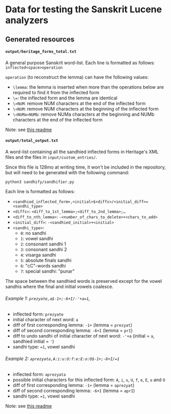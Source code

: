# Data for testing the Sanskrit Lucene analyzers

## Generated resources

#### `output/heritage_forms_total.txt`
A general purpose Sanskrit word-list.
Each line is formatted as follows: `inflected<space>operation`

`operation` (to reconstruct the lemma) can have the following values:
  - `\lemma`: the lemma is inserted when more than the operations below are required to find it from the inflected form 
  - `\=`: the inflected form and the lemma are identical
  - `\>NUM`: remove NUM characters at the end of the inflected form
  - `\<NUM`: remove NUM characters at the beginning of the inflected form
  - `\<NUMa>NUMb`: remove NUMa characters at the beginning and NUMb characters at the end of the inflected form

Note: see [this readme](./SH_parse/Readme.md)

#### `output/total_output.txt`
A word-list containing all the sandhied inflected forms in Heritage's XML files and the files in `input/custom_entries/`.

Since this file is 128mo at writing time, it won't be included in the repository, but will need to be generated with the following command:
```
python3 sandhify/sandhifier.py
```

Each line is formatted as follows:

 * `<sandhied_inflected_form>,<initial>$<diffs>/<initial_diff>=<sandhi_type>`
 * `<diffs>`: `<diff_to_1st_lemma>;<diff_to_2nd_lemma>;…`
 * `<diff_to_nth_lemma>`: `-<number_of_chars_to_delete>+<chars_to_add>`
 * `<initial_diff>`: `-<sandhied_initial>+<initial>`
 * `<sandhi_type>`:  
    * `0`: no sandhi
    * `1`: vowel sandhi
    * `2`: consonant sandhi 1
    * `3`: consonant sandhi 2
    * `4`: visarga sandhi
    * `5`: absolute finals sandhi
    * `6`: "cC"-words sandhi
    * `7`: special sandhi: "punar" 

The space between the sandhied words is preserved except for the vowel sandhis where the final and initial vowels coalesce.

###### Example 1: `prezyate,a$-1+;-6+I/-'+a=1`,

 - inflected form: `prezyate`
 - initial character of next word: `a`
 - diff of first corresponding lemma: `-1+` (lemma = `prezyat`)
 - diff of second corresponding lemma: `-6+I` (lemma = `prI`)
 - diff to undo sandhi of initial character of next word: `-'+a` (initial = `a`, sandhied initial = `'`)
 - sandhi type: `=1`, vowel sandhi 

###### Example 2: `aprezyata,A:i:u:U:f:e:E:o:O$-1+;-6+I/=1`

 - inflected form: `aprezyata`
 - possible initial characters for this inflected form: `A`, `i`, `u`, `U`, `f`, `e`, `E`, `o` and `O`
 - diff of first corresponding lemma: `-1+` (lemma = `aprezyat`)
 - diff of second corresponding lemma: `-6+I` (lemma = `aprI`)
 - sandhi type: `=1`, vowel sandhi

Note: see [this readme](./sandhify/Readme.md)